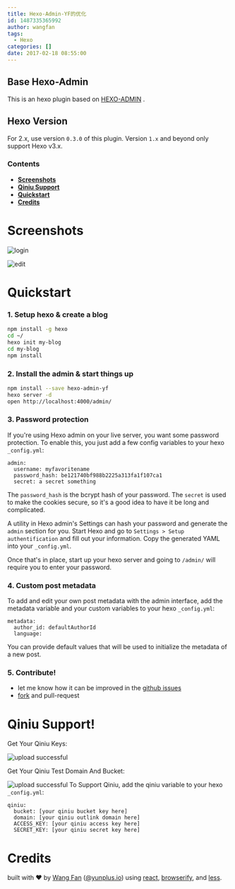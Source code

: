 ```yaml
---
title: Hexo-Admin-YF的优化
id: 1487335365992
author: wangfan
tags:
  - Hexo
categories: []
date: 2017-02-18 08:55:00
---
```

## Base Hexo-Admin

This is an hexo plugin based on [HEXO-ADMIN](https://github.com/jaredly/hexo-admin) .
<!--more-->
## Hexo Version

For 2.x, use version `0.3.0` of this plugin. Version `1.x` and beyond only
support Hexo v3.x.

### Contents
- [**Screenshots**](#screenshots)
- [**Qiniu Support**](#qiniu)
- [**Quickstart**](#quickstart)
- [**Credits**](#credits)

# Screenshots

![login](/snaps/pasted-1487403495592.png)

![edit](/snaps/pasted-1487403530943.png)

# Quickstart
### 1. Setup hexo & create a blog
```sh
npm install -g hexo
cd ~/
hexo init my-blog
cd my-blog
npm install
```
### 2. Install the admin & start things up
```sh
npm install --save hexo-admin-yf
hexo server -d
open http://localhost:4000/admin/
```

### 3. Password protection
If you're using Hexo admin on your live server, you want some password
protection. To enable this, you just add a few config variables to your hexo
`_config.yml`:

```
admin:
  username: myfavoritename
  password_hash: be121740bf988b2225a313fa1f107ca1
  secret: a secret something
```

The `password_hash` is the bcrypt hash of your password. The `secret` is used
to make the cookies secure, so it's a good idea to have it be long and
complicated.

A utility in Hexo admin's Settings can hash your password and generate the `admin`
section for you. Start Hexo and go to `Settings > Setup authentification`
and fill out your information. Copy the generated YAML into your `_config.yml`.

Once that's in place, start up your hexo server and going to `/admin/` will
require you to enter your password.

### 4. Custom post metadata
To add and edit your own post metadata with the admin interface, add the
metadata variable and your custom variables to your hexo `_config.yml`:
```
metadata:
  author_id: defaultAuthorId
  language:
```
You can provide default values that will be used to initialize the metadata
of a new post.

### 5. Contribute!
- let me know how it can be improved in the [github
  issues](https://github.com/yfsoftcom/hexo-admin-yf/issues)
- [fork](https://github.com/yfsoftcom/hexo-admin-yf) and pull-request

# Qiniu Support!

Get Your Qiniu Keys:

![upload successful](/snaps/pasted-1487403384624.png)

Get Your Qiniu Test Domain And Bucket:

![upload successful](/snaps/pasted-1487403438509.png)
To Support Qiniu, add the qiniu variable to your hexo
`_config.yml`:
```
qiniu:
  bucket: [your qiniu bucket key here]
  domain: [your qiniu outlink domain here]
  ACCESS_KEY: [your qiniu access key here]
  SECRET_KEY: [your qiniu secret key here]
```

# Credits

built with ❤ by [Wang Fan](http://blog.yfsoft.biz)
([@yunplus.io](http://blog.yunplus.io)) using
[react](http://facebook.github.io/react), [browserify](
http://browserify.org), and [less](http://lesscss.org).
